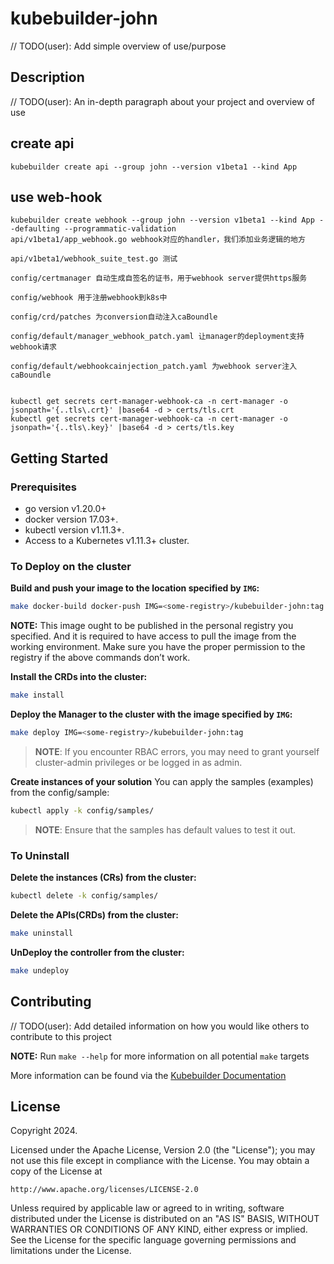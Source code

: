 # kubebuilder-john
// TODO(user): Add simple overview of use/purpose

## Description
// TODO(user): An in-depth paragraph about your project and overview of use

## create api
    kubebuilder create api --group john --version v1beta1 --kind App
## use web-hook
    kubebuilder create webhook --group john --version v1beta1 --kind App --defaulting --programmatic-validation
    api/v1beta1/app_webhook.go webhook对应的handler，我们添加业务逻辑的地方

    api/v1beta1/webhook_suite_test.go 测试

    config/certmanager 自动生成自签名的证书，用于webhook server提供https服务

    config/webhook 用于注册webhook到k8s中

    config/crd/patches 为conversion自动注入caBoundle

    config/default/manager_webhook_patch.yaml 让manager的deployment支持webhook请求

    config/default/webhookcainjection_patch.yaml 为webhook server注入caBoundle


    kubectl get secrets cert-manager-webhook-ca -n cert-manager -o jsonpath='{..tls\.crt}' |base64 -d > certs/tls.crt
    kubectl get secrets cert-manager-webhook-ca -n cert-manager -o jsonpath='{..tls\.key}' |base64 -d > certs/tls.key
## Getting Started

### Prerequisites
- go version v1.20.0+
- docker version 17.03+.
- kubectl version v1.11.3+.
- Access to a Kubernetes v1.11.3+ cluster.

### To Deploy on the cluster
**Build and push your image to the location specified by `IMG`:**

```sh
make docker-build docker-push IMG=<some-registry>/kubebuilder-john:tag
```

**NOTE:** This image ought to be published in the personal registry you specified. 
And it is required to have access to pull the image from the working environment. 
Make sure you have the proper permission to the registry if the above commands don’t work.

**Install the CRDs into the cluster:**

```sh
make install
```

**Deploy the Manager to the cluster with the image specified by `IMG`:**

```sh
make deploy IMG=<some-registry>/kubebuilder-john:tag
```

> **NOTE**: If you encounter RBAC errors, you may need to grant yourself cluster-admin 
privileges or be logged in as admin.

**Create instances of your solution**
You can apply the samples (examples) from the config/sample:

```sh
kubectl apply -k config/samples/
```

>**NOTE**: Ensure that the samples has default values to test it out.

### To Uninstall
**Delete the instances (CRs) from the cluster:**

```sh
kubectl delete -k config/samples/
```

**Delete the APIs(CRDs) from the cluster:**

```sh
make uninstall
```

**UnDeploy the controller from the cluster:**

```sh
make undeploy
```

## Contributing
// TODO(user): Add detailed information on how you would like others to contribute to this project

**NOTE:** Run `make --help` for more information on all potential `make` targets

More information can be found via the [Kubebuilder Documentation](https://book.kubebuilder.io/introduction.html)

## License

Copyright 2024.

Licensed under the Apache License, Version 2.0 (the "License");
you may not use this file except in compliance with the License.
You may obtain a copy of the License at

    http://www.apache.org/licenses/LICENSE-2.0

Unless required by applicable law or agreed to in writing, software
distributed under the License is distributed on an "AS IS" BASIS,
WITHOUT WARRANTIES OR CONDITIONS OF ANY KIND, either express or implied.
See the License for the specific language governing permissions and
limitations under the License.

